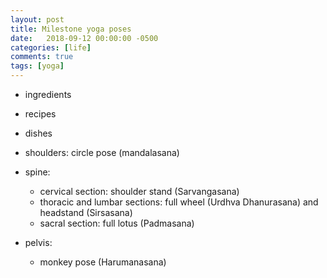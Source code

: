 ```yaml
---
layout: post
title: Milestone yoga poses
date:   2018-09-12 00:00:00 -0500
categories: [life]
comments: true
tags: [yoga]
---
```




* ingredients
* recipes
* dishes


* shoulders: circle pose (mandalasana)
* spine:
    * cervical section: shoulder stand (Sarvangasana)
    * thoracic and lumbar sections: full wheel (Urdhva Dhanurasana) and headstand (Sirsasana)
	* sacral section: full lotus (Padmasana)
* pelvis:
    * monkey pose (Harumanasana)
